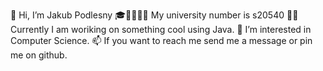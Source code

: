 👋 Hi, I’m Jakub Podlesny
🎓👩‍🎓👨‍🎓 My university number is s20540
🧑‍💻 Currently I am woriking on something cool using Java.
👀 I’m interested in Computer Science.
📫 If you want to reach me send me a message or pin me on github.
